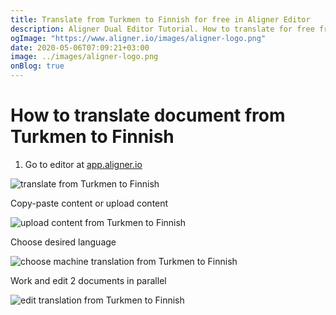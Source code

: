 ```yaml
---
title: Translate from Turkmen to Finnish for free in Aligner Editor
description: Aligner Dual Editor Tutorial. How to translate for free from Turkmen to Finnish. Aligner is multilingual document management platform. 
ogImage: "https://www.aligner.io/images/aligner-logo.png"
date: 2020-05-06T07:09:21+03:00
image: ../images/aligner-logo.png
onBlog: true
---
```


# How to translate document from Turkmen to Finnish

1. Go to editor at [app.aligner.io](https://app.aligner.io "Aligner App web page")

![translate from Turkmen to Finnish](../aligner-blank-editor.png "translate from Turkmen to Finnish")

Copy-paste content or upload content

![upload content from Turkmen to Finnish](../aligner-uploaded-document.png "upload content from Turkmen to Finnish")

Choose desired language

![choose machine translation from Turkmen to Finnish](../aligner-language-dropdown.png "choose machine translation from Turkmen to Finnish")

Work and edit 2 documents in parallel

![edit translation from Turkmen to Finnish](../aligner-double-sitded-editor.png "edit translation from Turkmen to Finnish")

